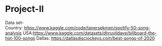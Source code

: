 # Project-II


Data set-  
Country: https://www.kaggle.com/code/tanersekmen/spotify-50-song-analysis
USA:https://www.kaggle.com/datasets/dhruvildave/billboard-the-hot-100-songs
Dallas: https://dallasdiscjockeys.com/best-songs-of-2020
